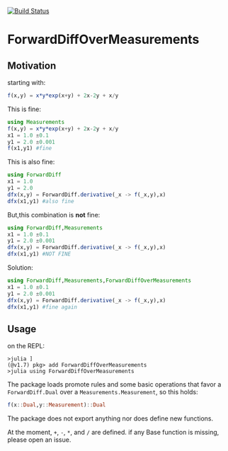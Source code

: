 [![Build Status](https://github.com/longemen3000/ForwardDiffOverMeasurements.jl/workflows/CI/badge.svg)](https://github.com/longemen3000/ForwardDiffOverMeasurements.jl/actions)
# ForwardDiffOverMeasurements

## Motivation

starting with:
```julia
f(x,y) = x*y*exp(x+y) + 2x-2y + x/y
```
This is fine:
```julia
using Measurements
f(x,y) = x*y*exp(x+y) + 2x-2y + x/y
x1 = 1.0 ±0.1
y1 = 2.0 ±0.001
f(x1,y1) #fine
```
This is also fine:

```julia
using ForwardDiff
x1 = 1.0
y1 = 2.0
dfx(x,y) = ForwardDiff.derivative(_x -> f(_x,y),x)
dfx(x1,y1) #also fine
```

But,this combination is **not** fine:
```julia
using ForwardDiff,Measurements
x1 = 1.0 ±0.1
y1 = 2.0 ±0.001
dfx(x,y) = ForwardDiff.derivative(_x -> f(_x,y),x)
dfx(x1,y1) #NOT FINE
```
Solution:

```julia
using ForwardDiff,Measurements,ForwardDiffOverMeasurements
x1 = 1.0 ±0.1
y1 = 2.0 ±0.001
dfx(x,y) = ForwardDiff.derivative(_x -> f(_x,y),x)
dfx(x1,y1) #fine again
```

## Usage
on the REPL:
```
>julia ]
(@v1.7) pkg> add ForwardDiffOverMeasurements
>julia using ForwardDiffOverMeasurements
```

The package loads promote rules and some basic operations that favor a `ForwardDiff.Dual` over a `Measurements.Measurement`, so this holds:
```julia
f(x::Dual,y::Measurement)::Dual
```
The package does not export anything nor does define new functions.

At the moment, `+`, `-`, `*`, and `/` are defined. if any Base function is missing, please open an issue.

